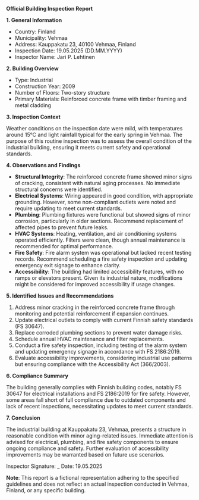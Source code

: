 **Official Building Inspection Report**

**1. General Information**

- Country: Finland
- Municipality: Vehmaa
- Address: Kauppakatu 23, 40100 Vehmaa, Finland
- Inspection Date: 19.05.2025 (DD.MM.YYYY)
- Inspector Name: Jari P. Lehtinen

**2. Building Overview**

- Type: Industrial
- Construction Year: 2009
- Number of Floors: Two-story structure
- Primary Materials: Reinforced concrete frame with timber framing and metal cladding

**3. Inspection Context**

Weather conditions on the inspection date were mild, with temperatures around 15°C and light rainfall typical for the early spring in Vehmaa. The purpose of this routine inspection was to assess the overall condition of the industrial building, ensuring it meets current safety and operational standards.

**4. Observations and Findings**

- **Structural Integrity**: The reinforced concrete frame showed minor signs of cracking, consistent with natural aging processes. No immediate structural concerns were identified.
- **Electrical Systems**: Wiring appeared in good condition, with appropriate grounding. However, some non-compliant outlets were noted and require updating to meet current standards.
- **Plumbing**: Plumbing fixtures were functional but showed signs of minor corrosion, particularly in older sections. Recommend replacement of affected pipes to prevent future leaks.
- **HVAC Systems**: Heating, ventilation, and air conditioning systems operated efficiently. Filters were clean, though annual maintenance is recommended for optimal performance.
- **Fire Safety**: Fire alarm system was operational but lacked recent testing records. Recommend scheduling a fire safety inspection and updating emergency exit signage to enhance clarity.
- **Accessibility**: The building had limited accessibility features, with no ramps or elevators present. Given its industrial nature, modifications might be considered for improved accessibility if usage changes.

**5. Identified Issues and Recommendations**

1. Address minor cracking in the reinforced concrete frame through monitoring and potential reinforcement if expansion continues.
2. Update electrical outlets to comply with current Finnish safety standards (FS 30647).
3. Replace corroded plumbing sections to prevent water damage risks.
4. Schedule annual HVAC maintenance and filter replacements.
5. Conduct a fire safety inspection, including testing of the alarm system and updating emergency signage in accordance with FS 2186:2019.
6. Evaluate accessibility improvements, considering industrial use patterns but ensuring compliance with the Accessibility Act (366/2003).

**6. Compliance Summary**

The building generally complies with Finnish building codes, notably FS 30647 for electrical installations and FS 2186:2019 for fire safety. However, some areas fall short of full compliance due to outdated components and lack of recent inspections, necessitating updates to meet current standards.

**7. Conclusion**

The industrial building at Kauppakatu 23, Vehmaa, presents a structure in reasonable condition with minor aging-related issues. Immediate attention is advised for electrical, plumbing, and fire safety components to ensure ongoing compliance and safety. Further evaluation of accessibility improvements may be warranted based on future use scenarios.

Inspector Signature: _
Date: 19.05.2025

**Note**: This report is a fictional representation adhering to the specified guidelines and does not reflect an actual inspection conducted in Vehmaa, Finland, or any specific building.